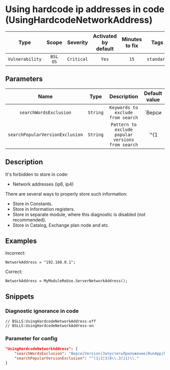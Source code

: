 # Using hardcode ip addresses in code (UsingHardcodeNetworkAddress)

|      Type       |        Scope        |  Severity  |    Activated<br>by default    |    Minutes<br>to fix    |    Tags    |
|:---------------:|:-------------------:|:----------:|:-----------------------------:|:-----------------------:|:----------:|
| `Vulnerability` |    `BSL`<br>`OS`    | `Critical` |             `Yes`             |          `15`           | `standard` |

## Parameters


|              Name               |   Type   |                    Description                    |                                  Default value                                  |
|:-------------------------------:|:--------:|:-------------------------------------------------:|:-------------------------------------------------------------------------------:|
|     `searchWordsExclusion`      | `String` |         `Keywords to exclude from search`         | `Верси|Version|ЗапуститьПриложение|RunApp|Пространств|Namespace|Драйвер|Driver` |
| `searchPopularVersionExclusion` | `String` | `Pattern to exclude popular versions from search` |                              `^(1|2|3|8\.3|11)\.`                               |
<!-- Блоки выше заполняются автоматически, не трогать -->
## Description
<!-- Описание диагностики заполняется вручную. Необходимо понятным языком описать смысл и схему работу -->

It's forbidden to store in code:

* Network addresses (ip6, ip4)

There are several ways to properly store such information:

* Store in Constants.
* Store in Information registers.
* Store in separate module, where this diagnostic is disabled (not recommended).
* Store in Catalog, Exchange plan node and etc.

## Examples
<!-- В данном разделе приводятся примеры, на которые диагностика срабатывает, а также можно привести пример, как можно исправить ситуацию -->

Incorrect:
```bsl
NetworkAddress = "192.168.0.1";
```

Correct:
```bsl
NetworkAddress = MyModuleReUse.ServerNetworkAddress();
```

## Snippets

<!-- Блоки ниже заполняются автоматически, не трогать -->
### Diagnostic ignorance in code

```bsl
// BSLLS:UsingHardcodeNetworkAddress-off
// BSLLS:UsingHardcodeNetworkAddress-on
```

### Parameter for config

```json
"UsingHardcodeNetworkAddress": {
    "searchWordsExclusion": "Верси|Version|ЗапуститьПриложение|RunApp|Пространств|Namespace|Драйвер|Driver",
    "searchPopularVersionExclusion": "^(1|2|3|8\\.3|11)\\."
}
```
